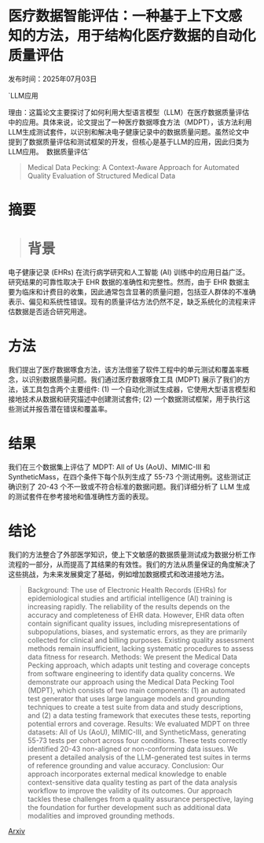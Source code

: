 # **医疗数据智能评估**：一种基于上下文感知的方法，用于结构化医疗数据的自动化质量评估

发布时间：2025年07月03日

`LLM应用

理由：这篇论文主要探讨了如何利用大型语言模型（LLM）在医疗数据质量评估中的应用。具体来说，论文提出了一种医疗数据啄食方法（MDPT），该方法利用LLM生成测试套件，以识别和解决电子健康记录中的数据质量问题。虽然论文中提到了数据质量评估和测试框架的开发，但核心是基于LLM的应用，因此归类为LLM应用。` `数据质量评估`

> Medical Data Pecking: A Context-Aware Approach for Automated Quality Evaluation of Structured Medical Data

# 摘要

> # 背景
电子健康记录 (EHRs) 在流行病学研究和人工智能 (AI) 训练中的应用日益广泛。研究结果的可靠性取决于 EHR 数据的准确性和完整性。然而，由于 EHR 数据主要为临床和计费目的收集，因此通常包含显著的质量问题，包括亚人群体的不准确表示、偏见和系统性错误。现有的质量评估方法仍然不足，缺乏系统化的流程来评估数据是否适合研究用途。

# 方法
我们提出了医疗数据啄食方法，该方法借鉴了软件工程中的单元测试和覆盖率概念，以识别数据质量问题。我们通过医疗数据啄食工具 (MDPT) 展示了我们的方法，该工具包含两个主要组件: (1) 一个自动化测试生成器，它使用大型语言模型和接地技术从数据和研究描述中创建测试套件; (2) 一个数据测试框架，用于执行这些测试并报告潜在错误和覆盖率。

# 结果
我们在三个数据集上评估了 MDPT: All of Us (AoU)、MIMIC-III 和 SyntheticMass，在四个条件下每个队列生成了 55-73 个测试用例。这些测试正确识别了 20-43 个不一致或不符合标准的数据问题。我们详细分析了 LLM 生成的测试套件在参考接地和值准确性方面的表现。

# 结论
我们的方法整合了外部医学知识，使上下文敏感的数据质量测试成为数据分析工作流程的一部分，从而提高了其结果的有效性。我们的方法从质量保证的角度解决了这些挑战，为未来发展奠定了基础，例如增加数据模式和改进接地方法。

> Background: The use of Electronic Health Records (EHRs) for epidemiological studies and artificial intelligence (AI) training is increasing rapidly. The reliability of the results depends on the accuracy and completeness of EHR data. However, EHR data often contain significant quality issues, including misrepresentations of subpopulations, biases, and systematic errors, as they are primarily collected for clinical and billing purposes. Existing quality assessment methods remain insufficient, lacking systematic procedures to assess data fitness for research.
  Methods: We present the Medical Data Pecking approach, which adapts unit testing and coverage concepts from software engineering to identify data quality concerns. We demonstrate our approach using the Medical Data Pecking Tool (MDPT), which consists of two main components: (1) an automated test generator that uses large language models and grounding techniques to create a test suite from data and study descriptions, and (2) a data testing framework that executes these tests, reporting potential errors and coverage.
  Results: We evaluated MDPT on three datasets: All of Us (AoU), MIMIC-III, and SyntheticMass, generating 55-73 tests per cohort across four conditions. These tests correctly identified 20-43 non-aligned or non-conforming data issues. We present a detailed analysis of the LLM-generated test suites in terms of reference grounding and value accuracy.
  Conclusion: Our approach incorporates external medical knowledge to enable context-sensitive data quality testing as part of the data analysis workflow to improve the validity of its outcomes. Our approach tackles these challenges from a quality assurance perspective, laying the foundation for further development such as additional data modalities and improved grounding methods.

[Arxiv](https://arxiv.org/abs/2507.02628)